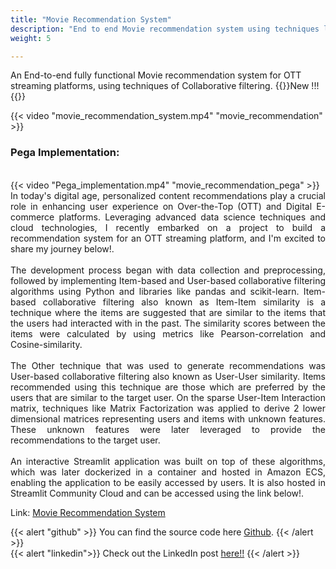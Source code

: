 ```yaml
---
title: "Movie Recommendation System"
description: "End to end Movie recommendation system using techniques like Item-based collaborative filtering and User-based collaborative filtering."
weight: 5

---
```


An End-to-end fully functional Movie recommendation system for OTT streaming platforms, using techniques of Collaborative filtering. {{<badge>}}New !!!{{</badge>}}

{{< video "movie_recommendation_system.mp4" "movie_recommendation" >}}
<br>
### Pega Implementation:
<br/>
{{< video "Pega_implementation.mp4" "movie_recommendation_pega" >}}
<br>
<div align="justify">In today's digital age, personalized content recommendations play a crucial role in enhancing user experience on Over-the-Top (OTT) and Digital E-commerce platforms. Leveraging advanced data science techniques and cloud technologies, I recently embarked on a project to build a recommendation system for an OTT streaming platform, and I'm excited to share my journey below!.</div>
<br>
<div align='justify'>The development process began with data collection and preprocessing, followed by implementing Item-based and User-based collaborative filtering algorithms using Python and libraries like pandas and scikit-learn. Item-based collaborative filtering also known as Item-Item similarity is a technique where the items are suggested that are similar to the items that the users had interacted with in the past. The similarity scores between the items were calculated by using metrics like Pearson-correlation and Cosine-similarity.</div>
<br>
<div align="justify">The Other technique that was used to generate recommendations was User-based collaborative filtering also known as User-User similarity. Items recommended using this technique are those which are preferred by the users that are similar to the target user. On the sparse User-Item Interaction matrix, techniques like Matrix Factorization was applied to derive 2 lower dimensional matrices representing users and items with unknown features. These unknown features were later leveraged to provide the recommendations to the target user.</div>
<br>
<div align="justify">An interactive Streamlit application was built on top of these algorithms, which was later dockerized in a container and hosted in Amazon ECS, enabling the application to be easily accessed by users. It is also hosted in Streamlit Community Cloud and can be accessed using the link below!.</div>

Link: [Movie Recommendation System](https://recommendationsystem-ak.streamlit.app/)

{{< alert "github" >}}
You can find the source code here [Github](https://github.com/Akash080799/Recommendation_System).
{{< /alert >}}
<br>
{{< alert "linkedin">}}
Check out the LinkedIn post [here!!](https://www.linkedin.com/posts/aksivakumar_movierecommendation-datascience-streamlit-activity-7190048748775903234-o_Cq?utm_source=share&utm_medium=member_desktop)
{{< /alert >}}
